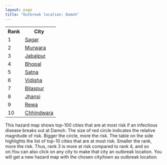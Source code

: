 ```yaml
---
layout: page
title: "Outbreak location: Damoh"
---
```

<div class="flex-container">
<div class="flex-item-left" id="mapid">
<script src="https://buda-magenta.github.io/hazard_map/load_map.js"></script>

<script>
var marker_outbreak = L.marker([23.750000, 79.583333],{"autoPan": true}).addTo(map); marker_outbreak.bindTooltip("Damoh").openTooltip();

var circle_1 = L.circle([23.809612, 78.759114], {"pane": "markerPane", "color": "red", "fill": true, "fillOpacity": 0.2, "fillRule": "evenodd", "lineCap": "round", "lineJoin": "round", "opacity": 1.0, "radius": 117498, "stroke": true, "weight": 3}).addTo(map);
circle_1.bindTooltip("Sagar<br>rank: 1<br>hazard index: 0.117499")
circle_1.bindPopup('<a href="https://buda-magenta.github.io/hazard_map/Sagar">Sagar</a>')

var circle_2 = L.circle([23.833962, 80.392456], {"pane": "markerPane", "color": "red", "fill": true, "fillOpacity": 0.2, "fillRule": "evenodd", "lineCap": "round", "lineJoin": "round", "opacity": 1.0, "radius": 70770, "stroke": true, "weight": 3}).addTo(map);
circle_2.bindTooltip("Murwara<br>rank: 2<br>hazard index: 0.070770")
circle_2.bindPopup('<a href="https://buda-magenta.github.io/hazard_map/Murwara">Murwara</a>')

var circle_3 = L.circle([23.160894, 79.949770], {"pane": "markerPane", "color": "red", "fill": true, "fillOpacity": 0.2, "fillRule": "evenodd", "lineCap": "round", "lineJoin": "round", "opacity": 1.0, "radius": 60958, "stroke": true, "weight": 3}).addTo(map);
circle_3.bindTooltip("Jabalpur<br>rank: 3<br>hazard index: 0.060958")
circle_3.bindPopup('<a href="https://buda-magenta.github.io/hazard_map/Jabalpur">Jabalpur</a>')

var circle_4 = L.circle([23.258486, 77.401989], {"pane": "markerPane", "color": "red", "fill": true, "fillOpacity": 0.2, "fillRule": "evenodd", "lineCap": "round", "lineJoin": "round", "opacity": 1.0, "radius": 43801, "stroke": true, "weight": 3}).addTo(map);
circle_4.bindTooltip("Bhopal<br>rank: 4<br>hazard index: 0.043801")
circle_4.bindPopup('<a href="https://buda-magenta.github.io/hazard_map/Bhopal">Bhopal</a>')

var circle_5 = L.circle([24.500000, 81.000000], {"pane": "markerPane", "color": "red", "fill": true, "fillOpacity": 0.2, "fillRule": "evenodd", "lineCap": "round", "lineJoin": "round", "opacity": 1.0, "radius": 16284, "stroke": true, "weight": 3}).addTo(map);
circle_5.bindTooltip("Satna<br>rank: 5<br>hazard index: 0.016285")
circle_5.bindPopup('<a href="https://buda-magenta.github.io/hazard_map/Satna">Satna</a>')

var circle_6 = L.circle([23.916667, 78.000000], {"pane": "markerPane", "color": "red", "fill": true, "fillOpacity": 0.2, "fillRule": "evenodd", "lineCap": "round", "lineJoin": "round", "opacity": 1.0, "radius": 9070, "stroke": true, "weight": 3}).addTo(map);
circle_6.bindTooltip("Vidisha<br>rank: 6<br>hazard index: 0.009071")
circle_6.bindPopup('<a href="https://buda-magenta.github.io/hazard_map/Vidisha">Vidisha</a>')

var circle_7 = L.circle([22.383333, 82.133333], {"pane": "markerPane", "color": "red", "fill": true, "fillOpacity": 0.2, "fillRule": "evenodd", "lineCap": "round", "lineJoin": "round", "opacity": 1.0, "radius": 8763, "stroke": true, "weight": 3}).addTo(map);
circle_7.bindTooltip("Bilaspur<br>rank: 7<br>hazard index: 0.008763")
circle_7.bindPopup('<a href="https://buda-magenta.github.io/hazard_map/Bilaspur">Bilaspur</a>')

var circle_8 = L.circle([25.531031, 78.652689], {"pane": "markerPane", "color": "red", "fill": true, "fillOpacity": 0.2, "fillRule": "evenodd", "lineCap": "round", "lineJoin": "round", "opacity": 1.0, "radius": 5822, "stroke": true, "weight": 3}).addTo(map);
circle_8.bindTooltip("Jhansi<br>rank: 8<br>hazard index: 0.005822")
circle_8.bindPopup('<a href="https://buda-magenta.github.io/hazard_map/Jhansi">Jhansi</a>')

var circle_9 = L.circle([24.759267, 81.655000], {"pane": "markerPane", "color": "red", "fill": true, "fillOpacity": 0.2, "fillRule": "evenodd", "lineCap": "round", "lineJoin": "round", "opacity": 1.0, "radius": 5410, "stroke": true, "weight": 3}).addTo(map);
circle_9.bindTooltip("Rewa<br>rank: 9<br>hazard index: 0.005411")
circle_9.bindPopup('<a href="https://buda-magenta.github.io/hazard_map/Rewa">Rewa</a>')

var circle_10 = L.circle([22.139831, 78.809645], {"pane": "markerPane", "color": "red", "fill": true, "fillOpacity": 0.2, "fillRule": "evenodd", "lineCap": "round", "lineJoin": "round", "opacity": 1.0, "radius": 4625, "stroke": true, "weight": 3}).addTo(map);
circle_10.bindTooltip("Chhindwara<br>rank: 10<br>hazard index: 0.004625")
circle_10.bindPopup('<a href="https://buda-magenta.github.io/hazard_map/Chhindwara">Chhindwara</a>')

var circle_11 = L.circle([24.700385, 78.518668], {"pane": "markerPane", "color": "red", "fill": true, "fillOpacity": 0.2, "fillRule": "evenodd", "lineCap": "round", "lineJoin": "round", "opacity": 1.0, "radius": 4464, "stroke": true, "weight": 3}).addTo(map);
circle_11.bindTooltip("Lalitpur<br>rank: 11<br>hazard index: 0.004465")
circle_11.bindPopup('<a href="https://buda-magenta.github.io/hazard_map/Lalitpur">Lalitpur</a>')

var circle_12 = L.circle([25.196826, 76.000893], {"pane": "markerPane", "color": "red", "fill": true, "fillOpacity": 0.2, "fillRule": "evenodd", "lineCap": "round", "lineJoin": "round", "opacity": 1.0, "radius": 4096, "stroke": true, "weight": 3}).addTo(map);
circle_12.bindTooltip("Kota<br>rank: 12<br>hazard index: 0.004097")
circle_12.bindPopup('<a href="https://buda-magenta.github.io/hazard_map/Kota">Kota</a>')

var circle_13 = L.circle([22.720362, 75.868200], {"pane": "markerPane", "color": "red", "fill": true, "fillOpacity": 0.2, "fillRule": "evenodd", "lineCap": "round", "lineJoin": "round", "opacity": 1.0, "radius": 4095, "stroke": true, "weight": 3}).addTo(map);
circle_13.bindTooltip("Indore<br>rank: 13<br>hazard index: 0.004095")
circle_13.bindPopup('<a href="https://buda-magenta.github.io/hazard_map/Indore">Indore</a>')

var circle_14 = L.circle([24.197443, 82.666145], {"pane": "markerPane", "color": "red", "fill": true, "fillOpacity": 0.2, "fillRule": "evenodd", "lineCap": "round", "lineJoin": "round", "opacity": 1.0, "radius": 2084, "stroke": true, "weight": 3}).addTo(map);
circle_14.bindTooltip("Singrauli<br>rank: 14<br>hazard index: 0.002084")
circle_14.bindPopup('<a href="https://buda-magenta.github.io/hazard_map/Singrauli">Singrauli</a>')

var circle_15 = L.circle([25.335649, 83.007629], {"pane": "markerPane", "color": "red", "fill": true, "fillOpacity": 0.2, "fillRule": "evenodd", "lineCap": "round", "lineJoin": "round", "opacity": 1.0, "radius": 1900, "stroke": true, "weight": 3}).addTo(map);
circle_15.bindTooltip("Varanasi<br>rank: 15<br>hazard index: 0.001900")
circle_15.bindPopup('<a href="https://buda-magenta.github.io/hazard_map/Varanasi">Varanasi</a>')

var circle_16 = L.circle([25.438130, 81.833800], {"pane": "markerPane", "color": "red", "fill": true, "fillOpacity": 0.2, "fillRule": "evenodd", "lineCap": "round", "lineJoin": "round", "opacity": 1.0, "radius": 1869, "stroke": true, "weight": 3}).addTo(map);
circle_16.bindTooltip("Allahabad<br>rank: 16<br>hazard index: 0.001869")
circle_16.bindPopup('<a href="https://buda-magenta.github.io/hazard_map/Allahabad">Allahabad</a>')

var circle_17 = L.circle([21.237947, 81.633683], {"pane": "markerPane", "color": "red", "fill": true, "fillOpacity": 0.2, "fillRule": "evenodd", "lineCap": "round", "lineJoin": "round", "opacity": 1.0, "radius": 1641, "stroke": true, "weight": 3}).addTo(map);
circle_17.bindTooltip("Raipur<br>rank: 17<br>hazard index: 0.001641")
circle_17.bindPopup('<a href="https://buda-magenta.github.io/hazard_map/Raipur">Raipur</a>')

var circle_18 = L.circle([22.275879, 79.721045], {"pane": "markerPane", "color": "red", "fill": true, "fillOpacity": 0.2, "fillRule": "evenodd", "lineCap": "round", "lineJoin": "round", "opacity": 1.0, "radius": 1631, "stroke": true, "weight": 3}).addTo(map);
circle_18.bindTooltip("Seoni<br>rank: 18<br>hazard index: 0.001631")
circle_18.bindPopup('<a href="https://buda-magenta.github.io/hazard_map/Seoni">Seoni</a>')

var circle_19 = L.circle([26.915458, 75.818982], {"pane": "markerPane", "color": "red", "fill": true, "fillOpacity": 0.2, "fillRule": "evenodd", "lineCap": "round", "lineJoin": "round", "opacity": 1.0, "radius": 1599, "stroke": true, "weight": 3}).addTo(map);
circle_19.bindTooltip("Jaipur<br>rank: 19<br>hazard index: 0.001600")
circle_19.bindPopup('<a href="https://buda-magenta.github.io/hazard_map/Jaipur">Jaipur</a>')

var circle_20 = L.circle([28.651718, 77.221939], {"pane": "markerPane", "color": "red", "fill": true, "fillOpacity": 0.2, "fillRule": "evenodd", "lineCap": "round", "lineJoin": "round", "opacity": 1.0, "radius": 1444, "stroke": true, "weight": 3}).addTo(map);
circle_20.bindTooltip("Delhi<br>rank: 20<br>hazard index: 0.001444")
circle_20.bindPopup('<a href="https://buda-magenta.github.io/hazard_map/Delhi">Delhi</a>')

var circle_21 = L.circle([23.174597, 75.785142], {"pane": "markerPane", "color": "red", "fill": true, "fillOpacity": 0.2, "fillRule": "evenodd", "lineCap": "round", "lineJoin": "round", "opacity": 1.0, "radius": 940, "stroke": true, "weight": 3}).addTo(map);
circle_21.bindTooltip("Ujjain<br>rank: 21<br>hazard index: 0.000941")
circle_21.bindPopup('<a href="https://buda-magenta.github.io/hazard_map/Ujjain">Ujjain</a>')

var circle_22 = L.circle([22.801519, 86.202958], {"pane": "markerPane", "color": "red", "fill": true, "fillOpacity": 0.2, "fillRule": "evenodd", "lineCap": "round", "lineJoin": "round", "opacity": 1.0, "radius": 903, "stroke": true, "weight": 3}).addTo(map);
circle_22.bindTooltip("Jamshedpur<br>rank: 22<br>hazard index: 0.000904")
circle_22.bindPopup('<a href="https://buda-magenta.github.io/hazard_map/Jamshedpur">Jamshedpur</a>')

var circle_23 = L.circle([20.266777, 85.843559], {"pane": "markerPane", "color": "red", "fill": true, "fillOpacity": 0.2, "fillRule": "evenodd", "lineCap": "round", "lineJoin": "round", "opacity": 1.0, "radius": 887, "stroke": true, "weight": 3}).addTo(map);
circle_23.bindTooltip("Bhubaneswar<br>rank: 23<br>hazard index: 0.000888")
circle_23.bindPopup('<a href="https://buda-magenta.github.io/hazard_map/Bhubaneswar">Bhubaneswar</a>')

var circle_24 = L.circle([27.209822, 79.048137], {"pane": "markerPane", "color": "red", "fill": true, "fillOpacity": 0.2, "fillRule": "evenodd", "lineCap": "round", "lineJoin": "round", "opacity": 1.0, "radius": 818, "stroke": true, "weight": 3}).addTo(map);
circle_24.bindTooltip("Mainpuri<br>rank: 24<br>hazard index: 0.000819")
circle_24.bindPopup('<a href="https://buda-magenta.github.io/hazard_map/Mainpuri">Mainpuri</a>')

var circle_25 = L.circle([24.500000, 77.500000], {"pane": "markerPane", "color": "red", "fill": true, "fillOpacity": 0.2, "fillRule": "evenodd", "lineCap": "round", "lineJoin": "round", "opacity": 1.0, "radius": 740, "stroke": true, "weight": 3}).addTo(map);
circle_25.bindTooltip("Guna<br>rank: 25<br>hazard index: 0.000740")
circle_25.bindPopup('<a href="https://buda-magenta.github.io/hazard_map/Guna">Guna</a>')

var circle_26 = L.circle([19.075990, 72.877393], {"pane": "markerPane", "color": "red", "fill": true, "fillOpacity": 0.2, "fillRule": "evenodd", "lineCap": "round", "lineJoin": "round", "opacity": 1.0, "radius": 729, "stroke": true, "weight": 3}).addTo(map);
circle_26.bindTooltip("Mumbai<br>rank: 26<br>hazard index: 0.000729")
circle_26.bindPopup('<a href="https://buda-magenta.github.io/hazard_map/Mumbai">Mumbai</a>')

var circle_27 = L.circle([22.541418, 88.357691], {"pane": "markerPane", "color": "red", "fill": true, "fillOpacity": 0.2, "fillRule": "evenodd", "lineCap": "round", "lineJoin": "round", "opacity": 1.0, "radius": 668, "stroke": true, "weight": 3}).addTo(map);
circle_27.bindTooltip("Kolkata<br>rank: 27<br>hazard index: 0.000668")
circle_27.bindPopup('<a href="https://buda-magenta.github.io/hazard_map/Kolkata">Kolkata</a>')

var circle_28 = L.circle([23.122634, 83.198189], {"pane": "markerPane", "color": "red", "fill": true, "fillOpacity": 0.2, "fillRule": "evenodd", "lineCap": "round", "lineJoin": "round", "opacity": 1.0, "radius": 629, "stroke": true, "weight": 3}).addTo(map);
circle_28.bindTooltip("Ambikapur<br>rank: 28<br>hazard index: 0.000630")
circle_28.bindPopup('<a href="https://buda-magenta.github.io/hazard_map/Ambikapur">Ambikapur</a>')

var circle_29 = L.circle([17.723128, 83.301284], {"pane": "markerPane", "color": "red", "fill": true, "fillOpacity": 0.2, "fillRule": "evenodd", "lineCap": "round", "lineJoin": "round", "opacity": 1.0, "radius": 533, "stroke": true, "weight": 3}).addTo(map);
circle_29.bindTooltip("Visakhapatnam<br>rank: 29<br>hazard index: 0.000533")
circle_29.bindPopup('<a href="https://buda-magenta.github.io/hazard_map/Visakhapatnam">Visakhapatnam</a>')

var circle_30 = L.circle([22.519770, 82.629515], {"pane": "markerPane", "color": "red", "fill": true, "fillOpacity": 0.2, "fillRule": "evenodd", "lineCap": "round", "lineJoin": "round", "opacity": 1.0, "radius": 518, "stroke": true, "weight": 3}).addTo(map);
circle_30.bindTooltip("Korba<br>rank: 30<br>hazard index: 0.000519")
circle_30.bindPopup('<a href="https://buda-magenta.github.io/hazard_map/Korba">Korba</a>')

var circle_31 = L.circle([26.469100, 74.639000], {"pane": "markerPane", "color": "red", "fill": true, "fillOpacity": 0.2, "fillRule": "evenodd", "lineCap": "round", "lineJoin": "round", "opacity": 1.0, "radius": 494, "stroke": true, "weight": 3}).addTo(map);
circle_31.bindTooltip("Ajmer<br>rank: 31<br>hazard index: 0.000495")
circle_31.bindPopup('<a href="https://buda-magenta.github.io/hazard_map/Ajmer">Ajmer</a>')

var circle_32 = L.circle([24.917151, 76.696403], {"pane": "markerPane", "color": "red", "fill": true, "fillOpacity": 0.2, "fillRule": "evenodd", "lineCap": "round", "lineJoin": "round", "opacity": 1.0, "radius": 457, "stroke": true, "weight": 3}).addTo(map);
circle_32.bindTooltip("Baran<br>rank: 32<br>hazard index: 0.000457")
circle_32.bindPopup('<a href="https://buda-magenta.github.io/hazard_map/Baran">Baran</a>')

var circle_33 = L.circle([22.600150, 77.926645], {"pane": "markerPane", "color": "red", "fill": true, "fillOpacity": 0.2, "fillRule": "evenodd", "lineCap": "round", "lineJoin": "round", "opacity": 1.0, "radius": 431, "stroke": true, "weight": 3}).addTo(map);
circle_33.bindTooltip("Hoshangabad<br>rank: 33<br>hazard index: 0.000432")
circle_33.bindPopup('<a href="https://buda-magenta.github.io/hazard_map/Hoshangabad">Hoshangabad</a>')

var circle_34 = L.circle([21.199035, 81.397955], {"pane": "markerPane", "color": "red", "fill": true, "fillOpacity": 0.2, "fillRule": "evenodd", "lineCap": "round", "lineJoin": "round", "opacity": 1.0, "radius": 413, "stroke": true, "weight": 3}).addTo(map);
circle_34.bindTooltip("Durg<br>rank: 34<br>hazard index: 0.000414")
circle_34.bindPopup('<a href="https://buda-magenta.github.io/hazard_map/Durg">Durg</a>')

var circle_35 = L.circle([21.879616, 77.875681], {"pane": "markerPane", "color": "red", "fill": true, "fillOpacity": 0.2, "fillRule": "evenodd", "lineCap": "round", "lineJoin": "round", "opacity": 1.0, "radius": 407, "stroke": true, "weight": 3}).addTo(map);
circle_35.bindTooltip("Betul<br>rank: 35<br>hazard index: 0.000408")
circle_35.bindPopup('<a href="https://buda-magenta.github.io/hazard_map/Betul">Betul</a>')

var circle_36 = L.circle([23.000000, 76.166667], {"pane": "markerPane", "color": "red", "fill": true, "fillOpacity": 0.2, "fillRule": "evenodd", "lineCap": "round", "lineJoin": "round", "opacity": 1.0, "radius": 396, "stroke": true, "weight": 3}).addTo(map);
circle_36.bindTooltip("Dewas<br>rank: 36<br>hazard index: 0.000397")
circle_36.bindPopup('<a href="https://buda-magenta.github.io/hazard_map/Dewas">Dewas</a>')

var circle_37 = L.circle([26.460914, 80.321759], {"pane": "markerPane", "color": "red", "fill": true, "fillOpacity": 0.2, "fillRule": "evenodd", "lineCap": "round", "lineJoin": "round", "opacity": 1.0, "radius": 378, "stroke": true, "weight": 3}).addTo(map);
circle_37.bindTooltip("Kanpur<br>rank: 37<br>hazard index: 0.000378")
circle_37.bindPopup('<a href="https://buda-magenta.github.io/hazard_map/Kanpur">Kanpur</a>')

var circle_38 = L.circle([22.500000, 83.500000], {"pane": "markerPane", "color": "red", "fill": true, "fillOpacity": 0.2, "fillRule": "evenodd", "lineCap": "round", "lineJoin": "round", "opacity": 1.0, "radius": 372, "stroke": true, "weight": 3}).addTo(map);
circle_38.bindTooltip("Raigarh<br>rank: 38<br>hazard index: 0.000373")
circle_38.bindPopup('<a href="https://buda-magenta.github.io/hazard_map/Raigarh">Raigarh</a>')

var circle_39 = L.circle([21.149813, 79.082056], {"pane": "markerPane", "color": "red", "fill": true, "fillOpacity": 0.2, "fillRule": "evenodd", "lineCap": "round", "lineJoin": "round", "opacity": 1.0, "radius": 365, "stroke": true, "weight": 3}).addTo(map);
circle_39.bindTooltip("Nagpur<br>rank: 39<br>hazard index: 0.000366")
circle_39.bindPopup('<a href="https://buda-magenta.github.io/hazard_map/Nagpur">Nagpur</a>')

var circle_40 = L.circle([20.468600, 85.879200], {"pane": "markerPane", "color": "red", "fill": true, "fillOpacity": 0.2, "fillRule": "evenodd", "lineCap": "round", "lineJoin": "round", "opacity": 1.0, "radius": 335, "stroke": true, "weight": 3}).addTo(map);
circle_40.bindTooltip("Cuttack<br>rank: 40<br>hazard index: 0.000336")
circle_40.bindPopup('<a href="https://buda-magenta.github.io/hazard_map/Cuttack">Cuttack</a>')

var circle_41 = L.circle([23.021624, 72.579707], {"pane": "markerPane", "color": "red", "fill": true, "fillOpacity": 0.2, "fillRule": "evenodd", "lineCap": "round", "lineJoin": "round", "opacity": 1.0, "radius": 331, "stroke": true, "weight": 3}).addTo(map);
circle_41.bindTooltip("Ahmedabad<br>rank: 41<br>hazard index: 0.000332")
circle_41.bindPopup('<a href="https://buda-magenta.github.io/hazard_map/Ahmedabad">Ahmedabad</a>')

var circle_42 = L.circle([27.437194, 79.489129], {"pane": "markerPane", "color": "red", "fill": true, "fillOpacity": 0.2, "fillRule": "evenodd", "lineCap": "round", "lineJoin": "round", "opacity": 1.0, "radius": 329, "stroke": true, "weight": 3}).addTo(map);
circle_42.bindTooltip("Farrukhabad<br>rank: 42<br>hazard index: 0.000329")
circle_42.bindPopup('<a href="https://buda-magenta.github.io/hazard_map/Farrukhabad">Farrukhabad</a>')

var circle_43 = L.circle([26.838100, 80.934600], {"pane": "markerPane", "color": "red", "fill": true, "fillOpacity": 0.2, "fillRule": "evenodd", "lineCap": "round", "lineJoin": "round", "opacity": 1.0, "radius": 307, "stroke": true, "weight": 3}).addTo(map);
circle_43.bindTooltip("Lucknow<br>rank: 43<br>hazard index: 0.000307")
circle_43.bindPopup('<a href="https://buda-magenta.github.io/hazard_map/Lucknow">Lucknow</a>')

var circle_44 = L.circle([25.133173, 86.525040], {"pane": "markerPane", "color": "red", "fill": true, "fillOpacity": 0.2, "fillRule": "evenodd", "lineCap": "round", "lineJoin": "round", "opacity": 1.0, "radius": 296, "stroke": true, "weight": 3}).addTo(map);
circle_44.bindTooltip("Kharagpur<br>rank: 44<br>hazard index: 0.000297")
circle_44.bindPopup('<a href="https://buda-magenta.github.io/hazard_map/Kharagpur">Kharagpur</a>')

var circle_45 = L.circle([26.269721, 82.994425], {"pane": "markerPane", "color": "red", "fill": true, "fillOpacity": 0.2, "fillRule": "evenodd", "lineCap": "round", "lineJoin": "round", "opacity": 1.0, "radius": 279, "stroke": true, "weight": 3}).addTo(map);
circle_45.bindTooltip("Burhanpur<br>rank: 45<br>hazard index: 0.000280")
circle_45.bindPopup('<a href="https://buda-magenta.github.io/hazard_map/Burhanpur">Burhanpur</a>')

var circle_46 = L.circle([21.977864, 76.568828], {"pane": "markerPane", "color": "red", "fill": true, "fillOpacity": 0.2, "fillRule": "evenodd", "lineCap": "round", "lineJoin": "round", "opacity": 1.0, "radius": 279, "stroke": true, "weight": 3}).addTo(map);
circle_46.bindTooltip("Khandwa<br>rank: 46<br>hazard index: 0.000280")
circle_46.bindPopup('<a href="https://buda-magenta.github.io/hazard_map/Khandwa">Khandwa</a>')

var circle_47 = L.circle([24.935635, 82.647701], {"pane": "markerPane", "color": "red", "fill": true, "fillOpacity": 0.2, "fillRule": "evenodd", "lineCap": "round", "lineJoin": "round", "opacity": 1.0, "radius": 276, "stroke": true, "weight": 3}).addTo(map);
circle_47.bindTooltip("Mirzapur<br>rank: 47<br>hazard index: 0.000276")
circle_47.bindPopup('<a href="https://buda-magenta.github.io/hazard_map/Mirzapur">Mirzapur</a>')

var circle_48 = L.circle([25.609324, 85.123525], {"pane": "markerPane", "color": "red", "fill": true, "fillOpacity": 0.2, "fillRule": "evenodd", "lineCap": "round", "lineJoin": "round", "opacity": 1.0, "radius": 276, "stroke": true, "weight": 3}).addTo(map);
circle_48.bindTooltip("Patna<br>rank: 48<br>hazard index: 0.000276")
circle_48.bindPopup('<a href="https://buda-magenta.github.io/hazard_map/Patna">Patna</a>')

var circle_49 = L.circle([20.993276, 75.839983], {"pane": "markerPane", "color": "red", "fill": true, "fillOpacity": 0.2, "fillRule": "evenodd", "lineCap": "round", "lineJoin": "round", "opacity": 1.0, "radius": 264, "stroke": true, "weight": 3}).addTo(map);
circle_49.bindTooltip("Bhusawal<br>rank: 49<br>hazard index: 0.000265")
circle_49.bindPopup('<a href="https://buda-magenta.github.io/hazard_map/Bhusawal">Bhusawal</a>')

var circle_50 = L.circle([23.115688, 77.066239], {"pane": "markerPane", "color": "red", "fill": true, "fillOpacity": 0.2, "fillRule": "evenodd", "lineCap": "round", "lineJoin": "round", "opacity": 1.0, "radius": 244, "stroke": true, "weight": 3}).addTo(map);
circle_50.bindTooltip("Sehore<br>rank: 50<br>hazard index: 0.000244")
circle_50.bindPopup('<a href="https://buda-magenta.github.io/hazard_map/Sehore">Sehore</a>')

var circle_51 = L.circle([22.214285, 84.872437], {"pane": "markerPane", "color": "red", "fill": true, "fillOpacity": 0.2, "fillRule": "evenodd", "lineCap": "round", "lineJoin": "round", "opacity": 1.0, "radius": 224, "stroke": true, "weight": 3}).addTo(map);
circle_51.bindTooltip("Raurkela<br>rank: 51<br>hazard index: 0.000224")
circle_51.bindPopup('<a href="https://buda-magenta.github.io/hazard_map/Raurkela">Raurkela</a>')

var circle_52 = L.circle([26.203725, 78.157363], {"pane": "markerPane", "color": "red", "fill": true, "fillOpacity": 0.2, "fillRule": "evenodd", "lineCap": "round", "lineJoin": "round", "opacity": 1.0, "radius": 221, "stroke": true, "weight": 3}).addTo(map);
circle_52.bindTooltip("Gwalior<br>rank: 52<br>hazard index: 0.000222")
circle_52.bindPopup('<a href="https://buda-magenta.github.io/hazard_map/Gwalior">Gwalior</a>')

var circle_53 = L.circle([25.375241, 77.828119], {"pane": "markerPane", "color": "red", "fill": true, "fillOpacity": 0.2, "fillRule": "evenodd", "lineCap": "round", "lineJoin": "round", "opacity": 1.0, "radius": 217, "stroke": true, "weight": 3}).addTo(map);
circle_53.bindTooltip("Shivpuri<br>rank: 53<br>hazard index: 0.000218")
circle_53.bindPopup('<a href="https://buda-magenta.github.io/hazard_map/Shivpuri">Shivpuri</a>')

var circle_54 = L.circle([21.170200, 72.831100], {"pane": "markerPane", "color": "red", "fill": true, "fillOpacity": 0.2, "fillRule": "evenodd", "lineCap": "round", "lineJoin": "round", "opacity": 1.0, "radius": 209, "stroke": true, "weight": 3}).addTo(map);
circle_54.bindTooltip("Surat<br>rank: 54<br>hazard index: 0.000210")
circle_54.bindPopup('<a href="https://buda-magenta.github.io/hazard_map/Surat">Surat</a>')

var circle_55 = L.circle([18.521428, 73.854454], {"pane": "markerPane", "color": "red", "fill": true, "fillOpacity": 0.2, "fillRule": "evenodd", "lineCap": "round", "lineJoin": "round", "opacity": 1.0, "radius": 178, "stroke": true, "weight": 3}).addTo(map);
circle_55.bindTooltip("Pune<br>rank: 55<br>hazard index: 0.000179")
circle_55.bindPopup('<a href="https://buda-magenta.github.io/hazard_map/Pune">Pune</a>')

var circle_56 = L.circle([25.488773, 74.699613], {"pane": "markerPane", "color": "red", "fill": true, "fillOpacity": 0.2, "fillRule": "evenodd", "lineCap": "round", "lineJoin": "round", "opacity": 1.0, "radius": 175, "stroke": true, "weight": 3}).addTo(map);
circle_56.bindTooltip("Bhilwara<br>rank: 56<br>hazard index: 0.000176")
circle_56.bindPopup('<a href="https://buda-magenta.github.io/hazard_map/Bhilwara">Bhilwara</a>')

var circle_57 = L.circle([23.795281, 86.430964], {"pane": "markerPane", "color": "red", "fill": true, "fillOpacity": 0.2, "fillRule": "evenodd", "lineCap": "round", "lineJoin": "round", "opacity": 1.0, "radius": 171, "stroke": true, "weight": 3}).addTo(map);
circle_57.bindTooltip("Dhanbad<br>rank: 57<br>hazard index: 0.000172")
circle_57.bindPopup('<a href="https://buda-magenta.github.io/hazard_map/Dhanbad">Dhanbad</a>')

var circle_58 = L.circle([19.807608, 85.825254], {"pane": "markerPane", "color": "red", "fill": true, "fillOpacity": 0.2, "fillRule": "evenodd", "lineCap": "round", "lineJoin": "round", "opacity": 1.0, "radius": 168, "stroke": true, "weight": 3}).addTo(map);
circle_58.bindTooltip("Puri<br>rank: 58<br>hazard index: 0.000168")
circle_58.bindPopup('<a href="https://buda-magenta.github.io/hazard_map/Puri">Puri</a>')

var circle_59 = L.circle([27.175255, 78.009816], {"pane": "markerPane", "color": "red", "fill": true, "fillOpacity": 0.2, "fillRule": "evenodd", "lineCap": "round", "lineJoin": "round", "opacity": 1.0, "radius": 158, "stroke": true, "weight": 3}).addTo(map);
circle_59.bindTooltip("Agra<br>rank: 59<br>hazard index: 0.000158")
circle_59.bindPopup('<a href="https://buda-magenta.github.io/hazard_map/Agra">Agra</a>')

var circle_60 = L.circle([17.388786, 78.461065], {"pane": "markerPane", "color": "red", "fill": true, "fillOpacity": 0.2, "fillRule": "evenodd", "lineCap": "round", "lineJoin": "round", "opacity": 1.0, "radius": 146, "stroke": true, "weight": 3}).addTo(map);
circle_60.bindTooltip("Hyderabad<br>rank: 60<br>hazard index: 0.000147")
circle_60.bindPopup('<a href="https://buda-magenta.github.io/hazard_map/Hyderabad">Hyderabad</a>')

var circle_61 = L.circle([23.480592, 74.917790], {"pane": "markerPane", "color": "red", "fill": true, "fillOpacity": 0.2, "fillRule": "evenodd", "lineCap": "round", "lineJoin": "round", "opacity": 1.0, "radius": 144, "stroke": true, "weight": 3}).addTo(map);
circle_61.bindTooltip("Ratlam<br>rank: 61<br>hazard index: 0.000144")
circle_61.bindPopup('<a href="https://buda-magenta.github.io/hazard_map/Ratlam">Ratlam</a>')

var circle_62 = L.circle([23.587548, 75.675679], {"pane": "markerPane", "color": "red", "fill": true, "fillOpacity": 0.2, "fillRule": "evenodd", "lineCap": "round", "lineJoin": "round", "opacity": 1.0, "radius": 108, "stroke": true, "weight": 3}).addTo(map);
circle_62.bindTooltip("Nagda<br>rank: 62<br>hazard index: 0.000109")
circle_62.bindPopup('<a href="https://buda-magenta.github.io/hazard_map/Nagda">Nagda</a>')

var circle_63 = L.circle([13.083694, 80.270186], {"pane": "markerPane", "color": "red", "fill": true, "fillOpacity": 0.2, "fillRule": "evenodd", "lineCap": "round", "lineJoin": "round", "opacity": 1.0, "radius": 107, "stroke": true, "weight": 3}).addTo(map);
circle_63.bindTooltip("Chennai<br>rank: 63<br>hazard index: 0.000108")
circle_63.bindPopup('<a href="https://buda-magenta.github.io/hazard_map/Chennai">Chennai</a>')

var circle_64 = L.circle([20.011247, 73.790236], {"pane": "markerPane", "color": "red", "fill": true, "fillOpacity": 0.2, "fillRule": "evenodd", "lineCap": "round", "lineJoin": "round", "opacity": 1.0, "radius": 106, "stroke": true, "weight": 3}).addTo(map);
circle_64.bindTooltip("Nashik<br>rank: 64<br>hazard index: 0.000106")
circle_64.bindPopup('<a href="https://buda-magenta.github.io/hazard_map/Nashik">Nashik</a>')

var circle_65 = L.circle([21.818774, 75.606458], {"pane": "markerPane", "color": "red", "fill": true, "fillOpacity": 0.2, "fillRule": "evenodd", "lineCap": "round", "lineJoin": "round", "opacity": 1.0, "radius": 96, "stroke": true, "weight": 3}).addTo(map);
circle_65.bindTooltip("Khargone<br>rank: 65<br>hazard index: 0.000097")
circle_65.bindPopup('<a href="https://buda-magenta.github.io/hazard_map/Khargone">Khargone</a>')

var circle_66 = L.circle([26.500000, 78.750000], {"pane": "markerPane", "color": "red", "fill": true, "fillOpacity": 0.2, "fillRule": "evenodd", "lineCap": "round", "lineJoin": "round", "opacity": 1.0, "radius": 95, "stroke": true, "weight": 3}).addTo(map);
circle_66.bindTooltip("Bhind<br>rank: 66<br>hazard index: 0.000096")
circle_66.bindPopup('<a href="https://buda-magenta.github.io/hazard_map/Bhind">Bhind</a>')

var circle_67 = L.circle([19.194329, 72.970178], {"pane": "markerPane", "color": "red", "fill": true, "fillOpacity": 0.2, "fillRule": "evenodd", "lineCap": "round", "lineJoin": "round", "opacity": 1.0, "radius": 93, "stroke": true, "weight": 3}).addTo(map);
circle_67.bindTooltip("Thane<br>rank: 67<br>hazard index: 0.000094")
circle_67.bindPopup('<a href="https://buda-magenta.github.io/hazard_map/Thane">Thane</a>')

var circle_68 = L.circle([26.229141, 76.304533], {"pane": "markerPane", "color": "red", "fill": true, "fillOpacity": 0.2, "fillRule": "evenodd", "lineCap": "round", "lineJoin": "round", "opacity": 1.0, "radius": 93, "stroke": true, "weight": 3}).addTo(map);
circle_68.bindTooltip("Sawai Madhopur<br>rank: 68<br>hazard index: 0.000094")
circle_68.bindPopup('<a href="https://buda-magenta.github.io/hazard_map/Sawai_Madhopur">Sawai Madhopur</a>')

var circle_69 = L.circle([24.578721, 73.686257], {"pane": "markerPane", "color": "red", "fill": true, "fillOpacity": 0.2, "fillRule": "evenodd", "lineCap": "round", "lineJoin": "round", "opacity": 1.0, "radius": 93, "stroke": true, "weight": 3}).addTo(map);
circle_69.bindTooltip("Udaipur<br>rank: 69<br>hazard index: 0.000094")
circle_69.bindPopup('<a href="https://buda-magenta.github.io/hazard_map/Udaipur">Udaipur</a>')

var circle_70 = L.circle([21.400000, 83.883333], {"pane": "markerPane", "color": "red", "fill": true, "fillOpacity": 0.2, "fillRule": "evenodd", "lineCap": "round", "lineJoin": "round", "opacity": 1.0, "radius": 92, "stroke": true, "weight": 3}).addTo(map);
circle_70.bindTooltip("Sambalpur<br>rank: 70<br>hazard index: 0.000093")
circle_70.bindPopup('<a href="https://buda-magenta.github.io/hazard_map/Sambalpur">Sambalpur</a>')

var circle_71 = L.circle([21.200996, 81.335426], {"pane": "markerPane", "color": "red", "fill": true, "fillOpacity": 0.2, "fillRule": "evenodd", "lineCap": "round", "lineJoin": "round", "opacity": 1.0, "radius": 88, "stroke": true, "weight": 3}).addTo(map);
circle_71.bindTooltip("Bhilai Nagar<br>rank: 71<br>hazard index: 0.000089")
circle_71.bindPopup('<a href="https://buda-magenta.github.io/hazard_map/Bhilai_Nagar">Bhilai Nagar</a>')

var circle_72 = L.circle([25.623457, 84.596839], {"pane": "markerPane", "color": "red", "fill": true, "fillOpacity": 0.2, "fillRule": "evenodd", "lineCap": "round", "lineJoin": "round", "opacity": 1.0, "radius": 85, "stroke": true, "weight": 3}).addTo(map);
circle_72.bindTooltip("Arrah<br>rank: 72<br>hazard index: 0.000085")
circle_72.bindPopup('<a href="https://buda-magenta.github.io/hazard_map/Arrah">Arrah</a>')

var circle_73 = L.circle([23.687130, 86.974659], {"pane": "markerPane", "color": "red", "fill": true, "fillOpacity": 0.2, "fillRule": "evenodd", "lineCap": "round", "lineJoin": "round", "opacity": 1.0, "radius": 83, "stroke": true, "weight": 3}).addTo(map);
circle_73.bindTooltip("Asansol<br>rank: 73<br>hazard index: 0.000083")
circle_73.bindPopup('<a href="https://buda-magenta.github.io/hazard_map/Asansol">Asansol</a>')

var circle_74 = L.circle([23.535048, 87.338043], {"pane": "markerPane", "color": "red", "fill": true, "fillOpacity": 0.2, "fillRule": "evenodd", "lineCap": "round", "lineJoin": "round", "opacity": 1.0, "radius": 81, "stroke": true, "weight": 3}).addTo(map);
circle_74.bindTooltip("Durgapur<br>rank: 74<br>hazard index: 0.000082")
circle_74.bindPopup('<a href="https://buda-magenta.github.io/hazard_map/Durgapur">Durgapur</a>')

var circle_75 = L.circle([19.169335, 77.311013], {"pane": "markerPane", "color": "red", "fill": true, "fillOpacity": 0.2, "fillRule": "evenodd", "lineCap": "round", "lineJoin": "round", "opacity": 1.0, "radius": 79, "stroke": true, "weight": 3}).addTo(map);
circle_75.bindTooltip("Nanded Waghala<br>rank: 75<br>hazard index: 0.000080")
circle_75.bindPopup('<a href="https://buda-magenta.github.io/hazard_map/Nanded_Waghala">Nanded Waghala</a>')

var circle_76 = L.circle([25.476300, 80.339500], {"pane": "markerPane", "color": "red", "fill": true, "fillOpacity": 0.2, "fillRule": "evenodd", "lineCap": "round", "lineJoin": "round", "opacity": 1.0, "radius": 79, "stroke": true, "weight": 3}).addTo(map);
circle_76.bindTooltip("Banda<br>rank: 76<br>hazard index: 0.000079")
circle_76.bindPopup('<a href="https://buda-magenta.github.io/hazard_map/Banda">Banda</a>')

var circle_77 = L.circle([21.154541, 77.644296], {"pane": "markerPane", "color": "red", "fill": true, "fillOpacity": 0.2, "fillRule": "evenodd", "lineCap": "round", "lineJoin": "round", "opacity": 1.0, "radius": 75, "stroke": true, "weight": 3}).addTo(map);
circle_77.bindTooltip("Amravati<br>rank: 77<br>hazard index: 0.000076")
circle_77.bindPopup('<a href="https://buda-magenta.github.io/hazard_map/Amravati">Amravati</a>')

var circle_78 = L.circle([26.671329, 83.364583], {"pane": "markerPane", "color": "red", "fill": true, "fillOpacity": 0.2, "fillRule": "evenodd", "lineCap": "round", "lineJoin": "round", "opacity": 1.0, "radius": 74, "stroke": true, "weight": 3}).addTo(map);
circle_78.bindTooltip("Gorakhpur<br>rank: 78<br>hazard index: 0.000074")
circle_78.bindPopup('<a href="https://buda-magenta.github.io/hazard_map/Gorakhpur">Gorakhpur</a>')

var circle_79 = L.circle([22.305199, 70.802834], {"pane": "markerPane", "color": "red", "fill": true, "fillOpacity": 0.2, "fillRule": "evenodd", "lineCap": "round", "lineJoin": "round", "opacity": 1.0, "radius": 71, "stroke": true, "weight": 3}).addTo(map);
circle_79.bindTooltip("Rajkot<br>rank: 79<br>hazard index: 0.000072")
circle_79.bindPopup('<a href="https://buda-magenta.github.io/hazard_map/Rajkot">Rajkot</a>')

var circle_80 = L.circle([18.112082, 83.405220], {"pane": "markerPane", "color": "red", "fill": true, "fillOpacity": 0.2, "fillRule": "evenodd", "lineCap": "round", "lineJoin": "round", "opacity": 1.0, "radius": 70, "stroke": true, "weight": 3}).addTo(map);
circle_80.bindTooltip("Vizianagaram<br>rank: 80<br>hazard index: 0.000070")
circle_80.bindPopup('<a href="https://buda-magenta.github.io/hazard_map/Vizianagaram">Vizianagaram</a>')

var circle_81 = L.circle([29.154148, 77.305954], {"pane": "markerPane", "color": "red", "fill": true, "fillOpacity": 0.2, "fillRule": "evenodd", "lineCap": "round", "lineJoin": "round", "opacity": 1.0, "radius": 69, "stroke": true, "weight": 3}).addTo(map);
circle_81.bindTooltip("Baraut<br>rank: 81<br>hazard index: 0.000069")
circle_81.bindPopup('<a href="https://buda-magenta.github.io/hazard_map/Baraut">Baraut</a>')

var circle_82 = L.circle([26.122147, 75.663754], {"pane": "markerPane", "color": "red", "fill": true, "fillOpacity": 0.2, "fillRule": "evenodd", "lineCap": "round", "lineJoin": "round", "opacity": 1.0, "radius": 68, "stroke": true, "weight": 3}).addTo(map);
circle_82.bindTooltip("Tonk<br>rank: 82<br>hazard index: 0.000068")
circle_82.bindPopup('<a href="https://buda-magenta.github.io/hazard_map/Tonk">Tonk</a>')

var circle_83 = L.circle([25.623400, 85.041700], {"pane": "markerPane", "color": "red", "fill": true, "fillOpacity": 0.2, "fillRule": "evenodd", "lineCap": "round", "lineJoin": "round", "opacity": 1.0, "radius": 65, "stroke": true, "weight": 3}).addTo(map);
circle_83.bindTooltip("Dinapur Nizamat<br>rank: 83<br>hazard index: 0.000066")
circle_83.bindPopup('<a href="https://buda-magenta.github.io/hazard_map/Dinapur_Nizamat">Dinapur Nizamat</a>')

var circle_84 = L.circle([21.500000, 86.750000], {"pane": "markerPane", "color": "red", "fill": true, "fillOpacity": 0.2, "fillRule": "evenodd", "lineCap": "round", "lineJoin": "round", "opacity": 1.0, "radius": 65, "stroke": true, "weight": 3}).addTo(map);
circle_84.bindTooltip("Baleshwar<br>rank: 84<br>hazard index: 0.000065")
circle_84.bindPopup('<a href="https://buda-magenta.github.io/hazard_map/Baleshwar">Baleshwar</a>')

var circle_85 = L.circle([25.565691, 80.063489], {"pane": "markerPane", "color": "red", "fill": true, "fillOpacity": 0.2, "fillRule": "evenodd", "lineCap": "round", "lineJoin": "round", "opacity": 1.0, "radius": 64, "stroke": true, "weight": 3}).addTo(map);
circle_85.bindTooltip("Khanna<br>rank: 85<br>hazard index: 0.000064")
circle_85.bindPopup('<a href="https://buda-magenta.github.io/hazard_map/Khanna">Khanna</a>')

var circle_86 = L.circle([12.979120, 77.591300], {"pane": "markerPane", "color": "red", "fill": true, "fillOpacity": 0.2, "fillRule": "evenodd", "lineCap": "round", "lineJoin": "round", "opacity": 1.0, "radius": 63, "stroke": true, "weight": 3}).addTo(map);
circle_86.bindTooltip("Bangalore<br>rank: 86<br>hazard index: 0.000064")
circle_86.bindPopup('<a href="https://buda-magenta.github.io/hazard_map/Bangalore">Bangalore</a>')

var circle_87 = L.circle([20.843512, 75.525927], {"pane": "markerPane", "color": "red", "fill": true, "fillOpacity": 0.2, "fillRule": "evenodd", "lineCap": "round", "lineJoin": "round", "opacity": 1.0, "radius": 60, "stroke": true, "weight": 3}).addTo(map);
circle_87.bindTooltip("Jalgaon<br>rank: 87<br>hazard index: 0.000060")
circle_87.bindPopup('<a href="https://buda-magenta.github.io/hazard_map/Jalgaon">Jalgaon</a>')

var circle_88 = L.circle([26.588559, 74.861097], {"pane": "markerPane", "color": "red", "fill": true, "fillOpacity": 0.2, "fillRule": "evenodd", "lineCap": "round", "lineJoin": "round", "opacity": 1.0, "radius": 59, "stroke": true, "weight": 3}).addTo(map);
circle_88.bindTooltip("Kishangarh<br>rank: 88<br>hazard index: 0.000060")
circle_88.bindPopup('<a href="https://buda-magenta.github.io/hazard_map/Kishangarh">Kishangarh</a>')

var circle_89 = L.circle([21.063329, 86.505373], {"pane": "markerPane", "color": "red", "fill": true, "fillOpacity": 0.2, "fillRule": "evenodd", "lineCap": "round", "lineJoin": "round", "opacity": 1.0, "radius": 59, "stroke": true, "weight": 3}).addTo(map);
circle_89.bindTooltip("Bhadrak<br>rank: 89<br>hazard index: 0.000059")
circle_89.bindPopup('<a href="https://buda-magenta.github.io/hazard_map/Bhadrak">Bhadrak</a>')

var circle_90 = L.circle([24.500000, 74.500000], {"pane": "markerPane", "color": "red", "fill": true, "fillOpacity": 0.2, "fillRule": "evenodd", "lineCap": "round", "lineJoin": "round", "opacity": 1.0, "radius": 59, "stroke": true, "weight": 3}).addTo(map);
circle_90.bindTooltip("Chittaurgarh<br>rank: 90<br>hazard index: 0.000059")
circle_90.bindPopup('<a href="https://buda-magenta.github.io/hazard_map/Chittaurgarh">Chittaurgarh</a>')

var circle_91 = L.circle([26.296772, 73.035143], {"pane": "markerPane", "color": "red", "fill": true, "fillOpacity": 0.2, "fillRule": "evenodd", "lineCap": "round", "lineJoin": "round", "opacity": 1.0, "radius": 57, "stroke": true, "weight": 3}).addTo(map);
circle_91.bindTooltip("Jodhpur<br>rank: 91<br>hazard index: 0.000058")
circle_91.bindPopup('<a href="https://buda-magenta.github.io/hazard_map/Jodhpur">Jodhpur</a>')

var circle_92 = L.circle([25.954628, 83.647350], {"pane": "markerPane", "color": "red", "fill": true, "fillOpacity": 0.2, "fillRule": "evenodd", "lineCap": "round", "lineJoin": "round", "opacity": 1.0, "radius": 54, "stroke": true, "weight": 3}).addTo(map);
circle_92.bindTooltip("Maunath Bhanjan<br>rank: 92<br>hazard index: 0.000054")
circle_92.bindPopup('<a href="https://buda-magenta.github.io/hazard_map/Maunath_Bhanjan">Maunath Bhanjan</a>')

var circle_93 = L.circle([21.735348, 81.944459], {"pane": "markerPane", "color": "red", "fill": true, "fillOpacity": 0.2, "fillRule": "evenodd", "lineCap": "round", "lineJoin": "round", "opacity": 1.0, "radius": 51, "stroke": true, "weight": 3}).addTo(map);
circle_93.bindTooltip("Bhatpara<br>rank: 93<br>hazard index: 0.000052")
circle_93.bindPopup('<a href="https://buda-magenta.github.io/hazard_map/Bhatpara">Bhatpara</a>')

var circle_94 = L.circle([25.500000, 75.833333], {"pane": "markerPane", "color": "red", "fill": true, "fillOpacity": 0.2, "fillRule": "evenodd", "lineCap": "round", "lineJoin": "round", "opacity": 1.0, "radius": 51, "stroke": true, "weight": 3}).addTo(map);
circle_94.bindTooltip("Bundi<br>rank: 94<br>hazard index: 0.000051")
circle_94.bindPopup('<a href="https://buda-magenta.github.io/hazard_map/Bundi">Bundi</a>')

var circle_95 = L.circle([22.782355, 86.159003], {"pane": "markerPane", "color": "red", "fill": true, "fillOpacity": 0.2, "fillRule": "evenodd", "lineCap": "round", "lineJoin": "round", "opacity": 1.0, "radius": 49, "stroke": true, "weight": 3}).addTo(map);
circle_95.bindTooltip("Adityapur<br>rank: 95<br>hazard index: 0.000049")
circle_95.bindPopup('<a href="https://buda-magenta.github.io/hazard_map/Adityapur">Adityapur</a>')

var circle_96 = L.circle([25.280733, 83.125128], {"pane": "markerPane", "color": "red", "fill": true, "fillOpacity": 0.2, "fillRule": "evenodd", "lineCap": "round", "lineJoin": "round", "opacity": 1.0, "radius": 47, "stroke": true, "weight": 3}).addTo(map);
circle_96.bindTooltip("Mughal Sarai<br>rank: 96<br>hazard index: 0.000047")
circle_96.bindPopup('<a href="https://buda-magenta.github.io/hazard_map/Mughal_Sarai">Mughal Sarai</a>')

var circle_97 = L.circle([26.148658, 85.340013], {"pane": "markerPane", "color": "red", "fill": true, "fillOpacity": 0.2, "fillRule": "evenodd", "lineCap": "round", "lineJoin": "round", "opacity": 1.0, "radius": 45, "stroke": true, "weight": 3}).addTo(map);
circle_97.bindTooltip("Muzaffarpur<br>rank: 97<br>hazard index: 0.000046")
circle_97.bindPopup('<a href="https://buda-magenta.github.io/hazard_map/Muzaffarpur">Muzaffarpur</a>')

var circle_98 = L.circle([23.250000, 87.750000], {"pane": "markerPane", "color": "red", "fill": true, "fillOpacity": 0.2, "fillRule": "evenodd", "lineCap": "round", "lineJoin": "round", "opacity": 1.0, "radius": 45, "stroke": true, "weight": 3}).addTo(map);
circle_98.bindTooltip("Barddhaman<br>rank: 98<br>hazard index: 0.000045")
circle_98.bindPopup('<a href="https://buda-magenta.github.io/hazard_map/Barddhaman">Barddhaman</a>')

var circle_99 = L.circle([26.653396, 77.624206], {"pane": "markerPane", "color": "red", "fill": true, "fillOpacity": 0.2, "fillRule": "evenodd", "lineCap": "round", "lineJoin": "round", "opacity": 1.0, "radius": 44, "stroke": true, "weight": 3}).addTo(map);
circle_99.bindTooltip("Dhaulpur<br>rank: 99<br>hazard index: 0.000044")
circle_99.bindPopup('<a href="https://buda-magenta.github.io/hazard_map/Dhaulpur">Dhaulpur</a>')

var circle_100 = L.circle([23.730215, 86.839671], {"pane": "markerPane", "color": "red", "fill": true, "fillOpacity": 0.2, "fillRule": "evenodd", "lineCap": "round", "lineJoin": "round", "opacity": 1.0, "radius": 44, "stroke": true, "weight": 3}).addTo(map);
circle_100.bindTooltip("Kulti<br>rank: 100<br>hazard index: 0.000044")
circle_100.bindPopup('<a href="https://buda-magenta.github.io/hazard_map/Kulti">Kulti</a>')
</script>
</div>


<div class="flex-item-right">
<table>
<tr>
<th>Rank</th>
<th>City</th>
</tr>

<tr>
<td>1</td>
<td><a href="https://buda-magenta.github.io/hazard_map/Sagar">Sagar</a></td>
</tr>

<tr>
<td>2</td>
<td><a href="https://buda-magenta.github.io/hazard_map/Murwara">Murwara</a></td>
</tr>

<tr>
<td>3</td>
<td><a href="https://buda-magenta.github.io/hazard_map/Jabalpur">Jabalpur</a></td>
</tr>

<tr>
<td>4</td>
<td><a href="https://buda-magenta.github.io/hazard_map/Bhopal">Bhopal</a></td>
</tr>

<tr>
<td>5</td>
<td><a href="https://buda-magenta.github.io/hazard_map/Satna">Satna</a></td>
</tr>

<tr>
<td>6</td>
<td><a href="https://buda-magenta.github.io/hazard_map/Vidisha">Vidisha</a></td>
</tr>

<tr>
<td>7</td>
<td><a href="https://buda-magenta.github.io/hazard_map/Bilaspur">Bilaspur</a></td>
</tr>

<tr>
<td>8</td>
<td><a href="https://buda-magenta.github.io/hazard_map/Jhansi">Jhansi</a></td>
</tr>

<tr>
<td>9</td>
<td><a href="https://buda-magenta.github.io/hazard_map/Rewa">Rewa</a></td>
</tr>

<tr>
<td>10</td>
<td><a href="https://buda-magenta.github.io/hazard_map/Chhindwara">Chhindwara</a></td>
</tr>

</table>
</div>
</div>


<p align="left">This hazard map shows top-100 cities that are at most risk if an infectious disease breaks out at Damoh. The size of red circle indicates the relative magnitude of risk. Bigger the circle, more the risk. The table on the side highlights the list of top-10 cities that are at most risk. Smaller the rank, more the risk. Thus, rank 3 is more at risk compared to rank 4, and so on.You can also click on any city to make that city an outbreak location. You will get a new hazard map with the chosen city/town as outbreak location.
</p>